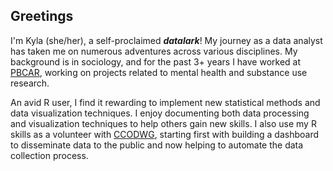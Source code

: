 ## Greetings

I'm Kyla (she/her), a self-proclaimed ***datalark***! My journey as a data analyst has taken me on numerous adventures across various disciplines. My background is in sociology, and for the past 3+ years I have worked at [PBCAR](https://github.com/PBCAR), working on projects related to mental health and substance use research.

An avid R user, I find it rewarding to implement new statistical methods and data visualization techniques. I enjoy documenting both data processing and visualization techniques to help others gain new skills. I also use my R skills as a volunteer with [CCODWG](https://github.com/ccodwg), starting first with building a dashboard to disseminate data to the public and now helping to automate the data collection process. 
